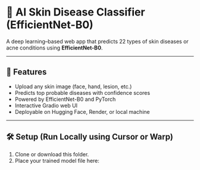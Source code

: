 # 🧠 AI Skin Disease Classifier (EfficientNet-B0)

A deep learning–based web app that predicts 22 types of skin diseases or acne conditions using **EfficientNet-B0**.

---

## 🚀 Features
- Upload any skin image (face, hand, lesion, etc.)
- Predicts top probable diseases with confidence scores
- Powered by EfficientNet-B0 and PyTorch
- Interactive Gradio web UI
- Deployable on Hugging Face, Render, or local machine

---

## 🛠️ Setup (Run Locally using Cursor or Warp)
1. Clone or download this folder.
2. Place your trained model file here:
